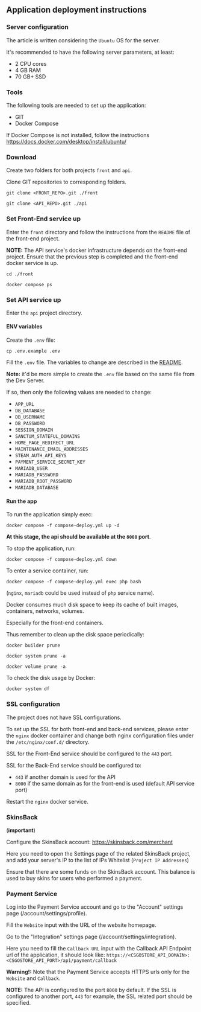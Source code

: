 ## Application deployment instructions

### Server configuration

The article is written considering the `Ubuntu` OS for the server.

It's recommended to have the following server parameters, at least:
- 2 CPU cores
- 4 GB RAM
- 70 GB+ SSD

### Tools

The following tools are needed to set up the application:
- GIT
- Docker Compose

If Docker Compose is not installed, follow the instructions https://docs.docker.com/desktop/install/ubuntu/

### Download

Create two folders for both projects `front` and `api`.

Clone GIT repositories to corresponding folders.

```shell
git clone <FRONT_REPO>.git ./front
```

```shell
git clone <API_REPO>.git ./api
```

### Set Front-End service up
Enter the `front` directory and follow the instructions from the `README` file of the front-end project.

**NOTE:** The API service's docker infrastructure depends on the front-end project.
Ensure that the previous step is completed and the front-end docker service is up.

```shell
cd ./front
```

```shell
docker compose ps
```

### Set API service up
Enter the `api` project directory.

#### ENV variables

Create the `.env` file:
```shell
cp .env.example .env
```

Fill the `.env` file. The variables to change are described in the [README](./README.md).

**Note:** it'd be more simple to create the `.env` file based on the same file from the Dev Server.

If so, then only the following values are needed to change:
- `APP_URL`
- `DB_DATABASE`
- `DB_USERNAME`
- `DB_PASSWORD`
- `SESSION_DOMAIN`
- `SANCTUM_STATEFUL_DOMAINS`
- `HOME_PAGE_REDIRECT_URL`
- `MAINTENANCE_EMAIL_ADDRESSES`
- `STEAM_AUTH_API_KEYS`
- `PAYMENT_SERVICE_SECRET_KEY`
- `MARIADB_USER`
- `MARIADB_PASSWORD`
- `MARIADB_ROOT_PASSWORD`
- `MARIADB_DATABASE`

#### Run the app

To run the application simply exec:
```shell
docker compose -f compose-deploy.yml up -d
```

**At this stage, the api should be available at the `8000` port**.

To stop the application, run:
```shell
docker compose -f compose-deploy.yml down
```

To enter a service container, run:
```shell
docker compose -f compose-deploy.yml exec php bash
```

(`nginx`, `mariadb` could be used instead of `php` service name).

Docker consumes much disk space to keep its cache of built images, containers, networks, volumes.

Especially for the front-end containers.

Thus remember to clean up the disk space periodically:
```shell
docker builder prune
```

```shell
docker system prune -a
```

```shell
docker volume prune -a
```

To check the disk usage by Docker:
```shell
docker system df
```

### SSL configuration

The project does not have SSL configurations.

To set up the SSL for both front-end and back-end services, please enter the `nginx` docker container and
change both nginx configuration files under the `/etc/nginx/conf.d/` directory.

SSL for the Front-End service should be configured to the `443` port.

SSL for the Back-End service should be configured to:
- `443` if another domain is used for the API
- `8000` if the same domain as for the front-end is used (default API service port)

Restart the `nginx` docker service.

### SkinsBack

(**important**)

Configure the SkinsBack account: https://skinsback.com/merchant

Here you need to open the Settings page of the related SkinsBack project,
and add your server's IP to the list of IPs Whitelist (`Project IP Addresses`)

Ensure that there are some funds on the SkinsBack account.
This balance is used to buy skins for users who performed a payment.

### Payment Service

Log into the Payment Service account and go to the "Account" settings page (/account/settings/profile).

Fill the `Website` input with the URL of the website homepage.

Go to the "Integration" settings page (/account/settings/integration).

Here you need to fill the `Callback URL` input with the Callback API Endpoint url of the application,
it should look like: `https://<CSGOSTORE_API_DOMAIN>:<CSGOSTORE_API_PORT>/api/payment/callback`

**Warning!:** Note that the Payment Service accepts HTTPS urls only for the `Website` and `Callback`.

**NOTE:** The API is configured to the port `8000` by default.
If the SSL is configured to another port, `443` for example, the SSL related port should be specified.
